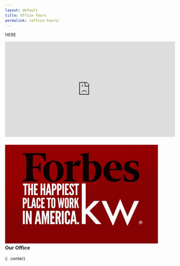 ```yaml
---
layout: default
title: Office Tours
permalink: /office-tours/
---
```


HERE 
<iframe width="560" height="315" src="https://www.youtube.com/embed/YDKek7Lp2Xg" frameborder="0" allow="accelerometer; autoplay; encrypted-media; gyroscope; picture-in-picture" allowfullscreen=""></iframe>

### ![](/uploads/img-0477-jpg.jpeg)Our Office
{: .center}